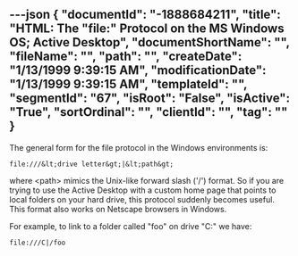---json
{
  "documentId": "-1888684211",
  "title": "HTML: The &quot;file:&quot; Protocol on the MS Windows OS; Active Desktop",
  "documentShortName": "",
  "fileName": "",
  "path": "",
  "createDate": "1/13/1999 9:39:15 AM",
  "modificationDate": "1/13/1999 9:39:15 AM",
  "templateId": "",
  "segmentId": "67",
  "isRoot": "False",
  "isActive": "True",
  "sortOrdinal": "",
  "clientId": "",
  "tag": ""
}
---

The general form for the file protocol in the Windows environments is:

    file:///&lt;drive letter&gt;|&lt;path&gt;

where &lt;path&gt; mimics the Unix-like forward slash ('/') format. So if you are trying to use the Active Desktop with a custom home page that points to local folders on your hard drive, this protocol suddenly becomes useful. This format also works on Netscape browsers in Windows.

For example, to link to a folder called &quot;foo&quot; on drive &quot;C:&quot; we have:

    file:///C|/foo
